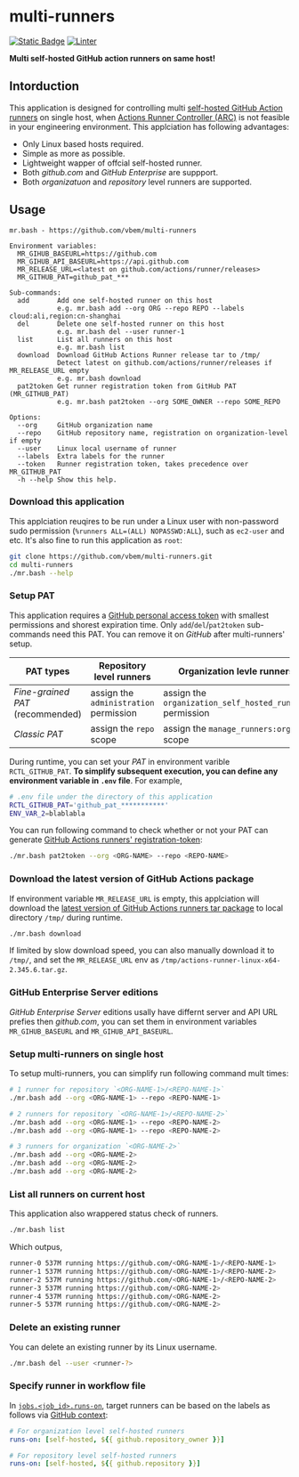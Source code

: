 # multi-runners
[![Static Badge](https://img.shields.io/badge/self--hosted%20runners-teal?logo=GitHub&label=GitHub%20Actions)](https://docs.github.com/en/actions/hosting-your-own-runners/managing-self-hosted-runners/about-self-hosted-runners)
[![Linter](https://github.com/vbem/rctl/actions/workflows/linter.yml/badge.svg)](https://github.com/vbem/rctl/actions/workflows/linter.yml)

**Multi self-hosted GitHub action runners on same host!**

## Intorduction
This application is designed for controlling multi [self-hosted GitHub Action runners](https://docs.github.com/en/actions/hosting-your-own-runners/managing-self-hosted-runners/about-self-hosted-runners) on single host, when [Actions Runner Controller (ARC)](https://docs.github.com/en/actions/hosting-your-own-runners/managing-self-hosted-runners-with-actions-runner-controller/quickstart-for-actions-runner-controller) is not feasible in your engineering environment. This applciation has following advantages:
- Only Linux based hosts required.
- Simple as more as possible.
- Lightweight wapper of offcial self-hosted runner.
- Both *github.com* and *GitHub Enterprise* are suppport.
- Both *organizatuon* and *repository* level runners are supported.

## Usage
```text
mr.bash - https://github.com/vbem/multi-runners

Environment variables:
  MR_GIHUB_BASEURL=https://github.com
  MR_GIHUB_API_BASEURL=https://api.github.com
  MR_RELEASE_URL=<latest on github.com/actions/runner/releases>
  MR_GITHUB_PAT=github_pat_***

Sub-commands:
  add       Add one self-hosted runner on this host
            e.g. mr.bash add --org ORG --repo REPO --labels cloud:ali,region:cn-shanghai
  del       Delete one self-hosted runner on this host
            e.g. mr.bash del --user runner-1
  list      List all runners on this host
            e.g. mr.bash list
  download  Download GitHub Actions Runner release tar to /tmp/
            Detect latest on github.com/actions/runner/releases if MR_RELEASE_URL empty
            e.g. mr.bash download
  pat2token Get runner registration token from GitHub PAT (MR_GITHUB_PAT)
            e.g. mr.bash pat2token --org SOME_OWNER --repo SOME_REPO

Options:
  --org     GitHub organization name
  --repo    GitHub repository name, registration on organization-level if empty
  --user    Linux local username of runner
  --labels  Extra labels for the runner
  --token   Runner registration token, takes precedence over MR_GITHUB_PAT
  -h --help Show this help.
```

### Download this application
This applciation reuqires to be run under a Linux user with non-password sudo permission (`%runners ALL=(ALL) NOPASSWD:ALL`), such as `ec2-user` and etc. It's also fine to run this application as `root`:

```bash
git clone https://github.com/vbem/multi-runners.git
cd multi-runners
./mr.bash --help
```

### Setup PAT
This application requires a [GitHub personal access token](https://docs.github.com/en/authentication/keeping-your-account-and-data-secure/managing-your-personal-access-tokens) with smallest permissions and shorest expiration time. Only `add`/`del`/`pat2token` sub-commands need this PAT. You can remove it on *GitHub* after multi-runners' setup.

PAT types | Repository level runners | Organization levle runners
--- | --- | ---
*Fine-grained PAT* (recommended) | assign the `administration` permission | assign the `organization_self_hosted_runners` permission
*Classic PAT* | assign the `repo` scope | assign the `manage_runners:org` scope

During runtime, you can set your *PAT* in environment varible `RCTL_GITHUB_PAT`. **To simplify subsequent execution, you can define any environment variable in `.env` file**. For example,

```bash
# .env file under the directory of this application
RCTL_GITHUB_PAT='github_pat_***********'
ENV_VAR_2=blablabla
```

You can run following command to check whether or not your PAT can generate [GitHub Actions runners' registration-token](https://docs.github.com/en/actions/hosting-your-own-runners/managing-self-hosted-runners/autoscaling-with-self-hosted-runners#authentication-requirements):
```bash
./mr.bash pat2token --org <ORG-NAME> --repo <REPO-NAME>
```

### Download the latest version of GitHub Actions package
If environment variable `MR_RELEASE_URL` is empty, this applciation will download the [latest version of GitHub Actions runners tar package](https://github.com/actions/runner/releases) to local directory `/tmp/` during runtime.

```bash
./mr.bash download
```

If limited by slow download speed, you can also manually download it to `/tmp/`, and set the `MR_RELEASE_URL` env as `/tmp/actions-runner-linux-x64-2.345.6.tar.gz`.

### GitHub Enterprise Server editions
*GitHub Enterprise Server* editions usally have differnt server and API URL prefies then *github.com*, you can set them in environment variables `MR_GIHUB_BASEURL` and `MR_GIHUB_API_BASEURL`.

### Setup multi-runners on single host
To setup multi-runners, you can simplify run following command mult times:
```bash
# 1 runner for repository `<ORG-NAME-1>/<REPO-NAME-1>`
./mr.bash add --org <ORG-NAME-1> --repo <REPO-NAME-1>

# 2 runners for repository `<ORG-NAME-1>/<REPO-NAME-2>`
./mr.bash add --org <ORG-NAME-1> --repo <REPO-NAME-2>
./mr.bash add --org <ORG-NAME-1> --repo <REPO-NAME-2>

# 3 runners for organization `<ORG-NAME-2>`
./mr.bash add --org <ORG-NAME-2>
./mr.bash add --org <ORG-NAME-2>
./mr.bash add --org <ORG-NAME-2>
```

### List all runners on current host
This application also wrappered status check of runners.
```bash
./mr.bash list
```
Which outpus,
```bash
runner-0 537M running https://github.com/<ORG-NAME-1>/<REPO-NAME-1>
runner-1 537M running https://github.com/<ORG-NAME-1>/<REPO-NAME-2>
runner-2 537M running https://github.com/<ORG-NAME-1>/<REPO-NAME-2>
runner-3 537M running https://github.com/<ORG-NAME-2>
runner-4 537M running https://github.com/<ORG-NAME-2>
runner-5 537M running https://github.com/<ORG-NAME-2>
```

### Delete an existing runner
You can delete an existing runner by its Linux username.
```bash
./mr.bash del --user <runner-?>
```

### Specify runner in workflow file
In [`jobs.<job_id>.runs-on`](https://docs.github.com/en/actions/using-workflows/workflow-syntax-for-github-actions#jobsjob_idruns-on), target runners can be based on the labels as follows via [GitHub context](https://docs.github.com/en/actions/learn-github-actions/contexts#github-context):
```yaml
# For organization level self-hosted runners
runs-on: [self-hosted, ${{ github.repository_owner }}]

# For repository level self-hosted runners
runs-on: [self-hosted, ${{ github.repository }}]
```